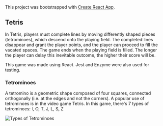 This project was bootstrapped with [Create React App](https://github.com/facebook/create-react-app).

## Tetris

In Tetris, players must complete lines by moving differently shaped pieces (tetrominoes), which descend onto the playing field. The completed lines disappear and grant the player points, and the player can proceed to fill the vacated spaces. The game ends when the playing field is filled. The longer the player can delay this inevitable outcome, the higher their score will be.

This game was made using React. Jest and Enzyme were also used for testing.

### Tetrominoes

A tetromino is a geometric shape composed of four squares, connected orthogonally (i.e. at the edges and not the corners).
A popular use of tetrominoes is in the video game Tetris. In this game, there's 7 types of tetrominoes: I, O, T, J, L, S, Z

![Types of Tetrominoes](https://upload.wikimedia.org/wikipedia/commons/3/39/Tetrominoes_IJLO_STZ_Worlds.svg)
